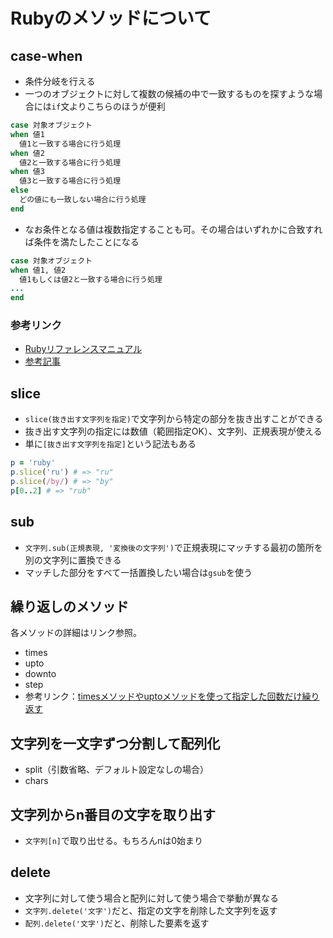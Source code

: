 # Rubyのメソッドについて

## case-when
- 条件分岐を行える
- 一つのオブジェクトに対して複数の候補の中で一致するものを探すような場合には`if`文よりこちらのほうが便利
```rb
case 対象オブジェクト
when 値1
  値1と一致する場合に行う処理
when 値2
  値2と一致する場合に行う処理
when 値3
  値3と一致する場合に行う処理
else
  どの値にも一致しない場合に行う処理
end
```
- なお条件となる値は複数指定することも可。その場合はいずれかに合致すれば条件を満たしたことになる
```rb
case 対象オブジェクト
when 値1, 値2
  値1もしくは値2と一致する場合に行う処理
...
end
```
### 参考リンク
- [Rubyリファレンスマニュアル](https://docs.ruby-lang.org/ja/latest/doc/spec=2fcontrol.html#case)
- [参考記事](https://www.javadrive.jp/ruby/if/index9.html)

## slice
- `slice(抜き出す文字列を指定)`で文字列から特定の部分を抜き出すことができる
- 抜き出す文字列の指定には数値（範囲指定OK）、文字列、正規表現が使える
- 単に`[抜き出す文字列を指定]`という記法もある
```rb
p = 'ruby'
p.slice('ru') # => "ru"
p.slice(/by/) # => "by"
p[0..2] # => "rub"
```

## sub
- `文字列.sub(正規表現, '変換後の文字列')`で正規表現にマッチする最初の箇所を別の文字列に置換できる
- マッチした部分をすべて一括置換したい場合は`gsub`を使う

## 繰り返しのメソッド
各メソッドの詳細はリンク参照。
- times
- upto
- downto
- step
- 参考リンク：[timesメソッドやuptoメソッドを使って指定した回数だけ繰り返す](https://www.javadrive.jp/ruby/for/index6.html)

## 文字列を一文字ずつ分割して配列化
- split（引数省略、デフォルト設定なしの場合）
- chars

## 文字列からn番目の文字を取り出す
- `文字列[n]`で取り出せる。もちろんnは0始まり

## delete
- 文字列に対して使う場合と配列に対して使う場合で挙動が異なる
- `文字列.delete('文字')`だと、指定の文字を削除した文字列を返す
- `配列.delete('文字')`だと、削除した要素を返す